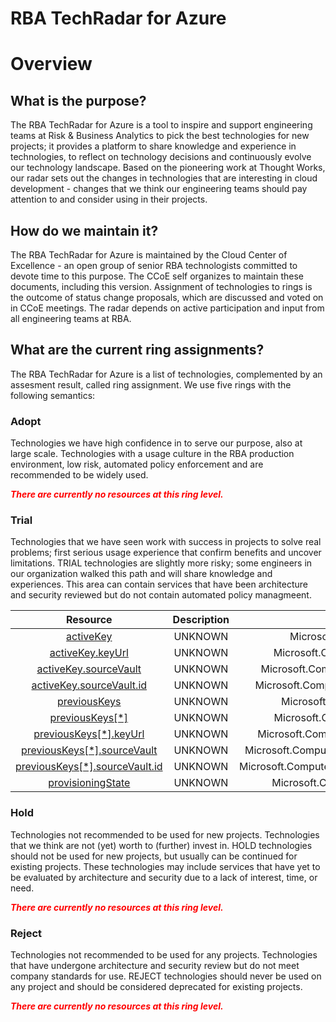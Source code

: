 
RBA TechRadar for Azure
=======================

# Overview

## What is the purpose?


The RBA TechRadar for Azure is a tool to inspire and support engineering teams at Risk & Business Analytics to pick the best technologies for new projects; it provides a platform to share knowledge and experience in technologies, to reflect on technology decisions and continuously evolve our technology landscape.  Based on the pioneering work at Thought Works, our radar sets out the changes in technologies that are interesting in cloud development - changes that we think our engineering teams should pay attention to and consider using in their projects.
## How do we maintain it?


The RBA TechRadar for Azure is maintained by the Cloud Center of Excellence - an open group of senior RBA technologists committed to devote time to this purpose.  The CCoE self organizes to maintain these documents, including this version.  Assignment of technologies to rings is the outcome of status change proposals, which are discussed and voted on in CCoE meetings.  The radar depends on active participation and input from all engineering teams at RBA.
## What are the current ring assignments?


The RBA TechRadar for Azure is a list of technologies, complemented by an assesment result, called ring assignment.  We use five rings with the following semantics:
### Adopt


Technologies we have high confidence in to serve our purpose, also at large scale.  Technologies with a usage culture in the RBA production environment, low risk, automated policy enforcement and are recommended to be widely used.  
  
***<font color="red"> There are currently no resources at this ring level. </font>***
### Trial


Technologies that we have seen work with success in projects to solve real problems;  first serious usage experience that confirm benefits and uncover limitations.  TRIAL technologies are slightly more risky; some engineers in our organization walked this path and will share knowledge and experiences.  This area can contain services that have been architecture and security reviewed but do not contain automated policy managmeent.  

|Resource|Description|Path|Status|
| :---: | :---: | :---: | :---: |
|[activeKey](https://github.com/openrba/python-azure-techradar/blob/master/Microsoft.Compute/diskEncryptionSets/activeKey)|UNKNOWN|Microsoft.Compute/diskEncryptionSets/activeKey|TRIAL|
|[activeKey.keyUrl](https://github.com/openrba/python-azure-techradar/blob/master/Microsoft.Compute/diskEncryptionSets/activeKey.keyUrl)|UNKNOWN|Microsoft.Compute/diskEncryptionSets/activeKey.keyUrl|TRIAL|
|[activeKey.sourceVault](https://github.com/openrba/python-azure-techradar/blob/master/Microsoft.Compute/diskEncryptionSets/activeKey.sourceVault)|UNKNOWN|Microsoft.Compute/diskEncryptionSets/activeKey.sourceVault|TRIAL|
|[activeKey.sourceVault.id](https://github.com/openrba/python-azure-techradar/blob/master/Microsoft.Compute/diskEncryptionSets/activeKey.sourceVault.id)|UNKNOWN|Microsoft.Compute/diskEncryptionSets/activeKey.sourceVault.id|TRIAL|
|[previousKeys](https://github.com/openrba/python-azure-techradar/blob/master/Microsoft.Compute/diskEncryptionSets/previousKeys)|UNKNOWN|Microsoft.Compute/diskEncryptionSets/previousKeys|TRIAL|
|[previousKeys[*]](https://github.com/openrba/python-azure-techradar/blob/master/Microsoft.Compute/diskEncryptionSets/previousKeys[*])|UNKNOWN|Microsoft.Compute/diskEncryptionSets/previousKeys[*]|TRIAL|
|[previousKeys[*].keyUrl](https://github.com/openrba/python-azure-techradar/blob/master/Microsoft.Compute/diskEncryptionSets/previousKeys[*].keyUrl)|UNKNOWN|Microsoft.Compute/diskEncryptionSets/previousKeys[*].keyUrl|TRIAL|
|[previousKeys[*].sourceVault](https://github.com/openrba/python-azure-techradar/blob/master/Microsoft.Compute/diskEncryptionSets/previousKeys[*].sourceVault)|UNKNOWN|Microsoft.Compute/diskEncryptionSets/previousKeys[*].sourceVault|TRIAL|
|[previousKeys[*].sourceVault.id](https://github.com/openrba/python-azure-techradar/blob/master/Microsoft.Compute/diskEncryptionSets/previousKeys[*].sourceVault.id)|UNKNOWN|Microsoft.Compute/diskEncryptionSets/previousKeys[*].sourceVault.id|TRIAL|
|[provisioningState](https://github.com/openrba/python-azure-techradar/blob/master/Microsoft.Compute/diskEncryptionSets/provisioningState)|UNKNOWN|Microsoft.Compute/diskEncryptionSets/provisioningState|TRIAL|

### Hold


Technologies not recommended to be used for new projects. Technologies that we think are not (yet) worth to (further) invest in.  HOLD technologies should not be used for new projects, but usually can be continued for existing projects.  These technologies may include services that have yet to be evaluated by architecture and security due to a lack of interest, time, or need.  
  
***<font color="red"> There are currently no resources at this ring level. </font>***
### Reject


Technologies not recommended to be used for any projects. Technologies that have undergone architecture and security review but do not meet company standards for use.  REJECT technologies should never be used on any project and should be considered deprecated for existing projects.  
  
***<font color="red"> There are currently no resources at this ring level. </font>***